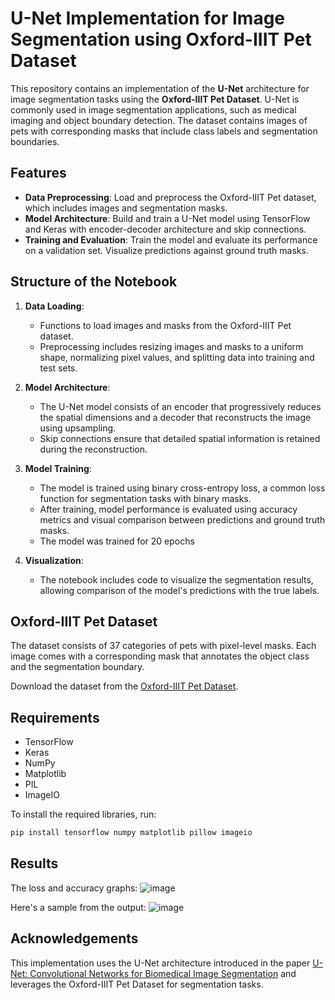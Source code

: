 # U-Net Implementation for Image Segmentation using Oxford-IIIT Pet Dataset

This repository contains an implementation of the **U-Net** architecture for image segmentation tasks using the **Oxford-IIIT Pet Dataset**. U-Net is commonly used in image segmentation applications, such as medical imaging and object boundary detection. The dataset contains images of pets with corresponding masks that include class labels and segmentation boundaries.

## Features

- **Data Preprocessing**: Load and preprocess the Oxford-IIIT Pet dataset, which includes images and segmentation masks.
- **Model Architecture**: Build and train a U-Net model using TensorFlow and Keras with encoder-decoder architecture and skip connections.
- **Training and Evaluation**: Train the model and evaluate its performance on a validation set. Visualize predictions against ground truth masks.

## Structure of the Notebook

1. **Data Loading**:
   - Functions to load images and masks from the Oxford-IIIT Pet dataset.
   - Preprocessing includes resizing images and masks to a uniform shape, normalizing pixel values, and splitting data into training and test sets.

2. **Model Architecture**:
   - The U-Net model consists of an encoder that progressively reduces the spatial dimensions and a decoder that reconstructs the image using upsampling.
   - Skip connections ensure that detailed spatial information is retained during the reconstruction.

3. **Model Training**:
   - The model is trained using binary cross-entropy loss, a common loss function for segmentation tasks with binary masks.
   - After training, model performance is evaluated using accuracy metrics and visual comparison between predictions and ground truth masks.
   - The model was trained for 20 epochs

4. **Visualization**:
   - The notebook includes code to visualize the segmentation results, allowing comparison of the model's predictions with the true labels.

## Oxford-IIIT Pet Dataset

The dataset consists of 37 categories of pets with pixel-level masks. Each image comes with a corresponding mask that annotates the object class and the segmentation boundary.

Download the dataset from the [Oxford-IIIT Pet Dataset](https://www.robots.ox.ac.uk/~vgg/data/pets/).

## Requirements

- TensorFlow
- Keras
- NumPy
- Matplotlib
- PIL
- ImageIO

To install the required libraries, run:
```bash
pip install tensorflow numpy matplotlib pillow imageio
```
## Results
The loss and accuracy graphs:
![image](https://github.com/user-attachments/assets/7910e463-a2ce-42e6-9cad-eecb03cf7a16)

Here's a sample from the output:
![image](https://github.com/user-attachments/assets/228463f2-8fc5-4d58-8c1a-a6fe9895bb13)

## Acknowledgements
This implementation uses the U-Net architecture introduced in the paper [U-Net: Convolutional Networks for Biomedical Image Segmentation](https://arxiv.org/pdf/1505.04597) and leverages the Oxford-IIIT Pet Dataset for segmentation tasks.
